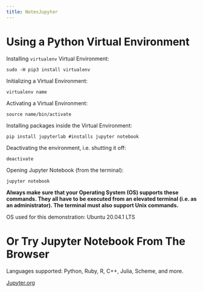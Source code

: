 ```yaml
---
title: NotesJupyter
---
```

# Using a Python Virtual Environment

Installing `virtualenv`  Virtual Environment:    
```
sudo -H pip3 install virtualenv
```  

Initializing a Virtual Environment:  
```
virtualenv name
```  

Activating a Virtual Environment:  
```
source name/bin/activate
```  

Installing packages inside the Virtual Environment:  
```
pip install jupyterlab #installs jupyter notebook
```  

Deactivating the environment, i.e. shutting it off:  
```
deactivate
```

Opening Jupyter Notebook (from the terminal):  
```
jupyter notebook
```  
**Always make sure that your Operating System (OS) supports these commands.
They all have to be executed from an elevated terminal (i.e. as an
administrator). The terminal must also support Unix commands.** 

OS used for this demonstration: Ubuntu 20.04.1 LTS  

# Or Try Jupyter Notebook From The Browser  
Languages supported: Python, Ruby, R, C++, Julia, Scheme, and more.  

[Jupyter.org](https://jupyter.org/try)
